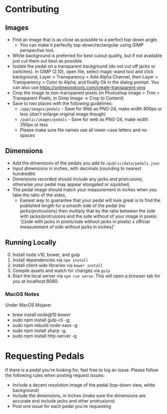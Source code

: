 # Contributing

## Images

-   Find an image that is as close as possible to a perfect top-down angle.
    -   You can make it perfectly top-down/rectangular using GIMP perspective tool.
-   White background is preferred for best cutout quality, but if not available just cut them out best as possible
-   Isolate the pedal on a transparent background (do not cut off jacks or switches). In GIMP (2.10), open file, select magic wand tool and click background, Layer > Transparency > Add Alpha Channel, then Layer > Transparency > Color to Alpha, and finally Ok in the dialog prompt.
    You can also use https://onlinepngtools.com/create-transparent-png
-   Crop the image to non-transparent pixels (in Photoshop Image > Trim > Transparent Pixels, in Gimp Image -> Crop to Content)
-   Save to two places with the following guidelines:
    -   `/app/images/pedals` - Save for Web as PNG-24, make width 800px or less (don't enlarge original image though)
    -   `/public/images/pedals` - Save for web as PNG-24, make width 350px or less
    -   Please make sure file names use all lower-case letters and no spaces

## Dimensions

-   Add the dimensions of the pedals you add to `/public/data/pedals.json`
-   Input dimensions in inches, with decimals (rounding to nearest hundredth)
-   Dimensions recorded should include any jacks and protrusions, otherwise your pedal may appear elongated or squished,
-   The pedal image should match your measurement in inches when you take the ratio of the sides,
    -   Easiest way to guarantee that your pedal will look great is to find the published length for a smooth side of the pedal (no jacks/protrusions) then multiply that by the ratio between the side with jacks/protrusions and the side without of your image in pixels: '[(side with jacks in pixels/side without jacks in pixels) x official measurement of side without jacks in inches]'

## Running Locally

0. Install node v10, bower, and gulp
1. Install dependencies via `npm install`
2. Install client-side libraries via `bower install`
3. Compile assets and watch for changes via `gulp`
4. Start the local server via `npm run serve`. This will open a browser tab for you at localhost:8080.

### MacOS Notes

Under MacOS Mojave:

-   brew install node@10 bower
-   sudo npm install gulp-cli -g;
-   sudo npm rebuild node-sass -g
-   sudo npm install sharp -g;
-   sudo npm install http-server -g

# Requesting Pedals

If there is a pedal you're looking for, feel free to log an issue. Please follow the following rules when posting request issues:

-   Include a decent resolution image of the pedal (top-down view, white background)
-   Include the dimensions, in inches (make sure the dimensions are accurate and include jacks and other protrusions)
-   Post one issue for each pedal you're requesting
